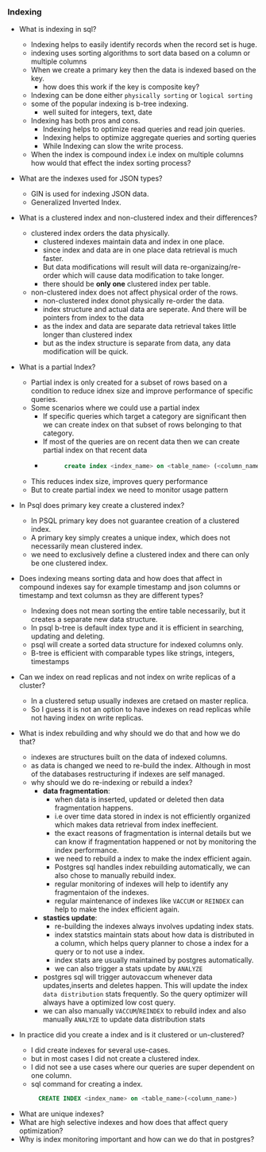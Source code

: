 ### Indexing

- What is indexing in sql?
    - Indexing helps to easily identify records when the record set is huge. 
    - indexing uses sorting algorithms to sort data based on a column or multiple columns
    - When we create a primary key then the data is indexed based on the key. 
        - how does this work if the key is composite key?
    - Indexing can be done either `physically sorting` or `logical sorting`
    - some of the popular indexing is b-tree indexing. 
        - well suited for integers, text, date
    - Indexing has both pros and cons. 
        - Indexing helps to optimize read queries and read join queries.
        - Indexing helps to optimize aggregate queries and sorting queries
        - While Indexing can slow the write process. 
    - When the index is compound index i.e index on multiple columns how would that effect the index sorting process?

- What are the indexes used for JSON types?
    - GIN is used for indexing JSON data. 
    - Generalized Inverted Index.

- What is a clustered index and non-clustered index and their differences?
    - clustered index orders the data physically.
        - clustered indexes maintain data and index in one place. 
        - since index and data are in one place data retrieval is much faster. 
        - But data modifications will result will data re-organizaing/re-order which will cause data modification to take longer.
        - there should be **only one** clustered index per table.
    - non-clustered index does not affect physical order of the rows.    
        - non-clustered index donot physically re-order the data.
        - index structure and actual data are seperate. And there will be pointers from index to the data
        - as the index and data are separate data retrieval takes little longer than clustered index
        - but as the index structure is separate from data, any data modification will be quick.

- What is a partial Index? 
    - Partial index is only created for a subset of rows based on a condition to reduce idnex size and improve performance of specific queries.
    - Some scenarios where we could use a partial index
        - If specific queries which target a category are significant then we can create index on that subset of rows belonging to that category. 
        - If most of the queries are on recent data then we can create partial index on that recent data
        - ```sql 
                create index <index_name> on <table_name> (<column_name>, <column_name>) where <condition>
            ```
    - This reduces index size, improves query performance
    - But to create partial index we need to monitor usage pattern

- In Psql does primary key create a clustered index?
    - In PSQL primary key does not guarantee creation of a clustered index. 
    - A primary key simply creates a unique index, which does not necessarily mean clustered index.
    - we need to exclusively define a clustered index and there can only be one clustered index.

- Does indexing means sorting data and how does that affect in compound indexes say for example timestamp and json columns or timestamp and text columsn as they are different types?
    - Indexing does not mean sorting the entire table necessarily, but it creates a separate new data structure.
    - In psql b-tree is default index type and it is efficient in searching, updating and deleting.
    - psql will create a sorted data structure for indexed columns only.
    - B-tree is efficient with comparable types like strings, integers, timestamps

- Can we index on read replicas and not index on write replicas of a cluster?
    - In a clustered setup usually indexes are cretaed on master replica.
    - So I guess it is not an option to have indexes on read replicas while not having index on write replicas.

- What is index rebuilding and why should we do that and how we do that?
    - indexes are structures built on the data of indexed columns.
    - as data is changed we need to re-build the index. Although in most of the databases restructuring if indexes are self managed.
    - why should we do re-indexing or rebuild a index?
        - **data fragmentation**: 
            - when data is inserted, updated or deleted then data fragmentation happens.
            - i.e over time data stored in index is not efficiently organized which makes data retrieval from index ineffecient.
            - the exact reasons of fragmentation is internal details but we can know if fragmentation happened or not by monitoring the index performance.
            - we need to rebuild a index to make the index efficient again.
            - Postgres sql handles index rebuilding automatically, we can also chose to manually rebuild index.
            - regular monitoring of indexes will help to identify any fragmentaion of the indexes. 
            - regular maintenance of indexes like `VACCUM` or `REINDEX` can help to make the index efficient again.
        - **stastics update**: 
            - re-building the indexes always involves updating index stats.
            - index statstics maintain stats about how data is distributed in a column, which helps query planner to chose a index for a query or to not use a index.
            - index stats are usually maintained by postgres automatically.
            - we can also trigger a stats update by `ANALYZE`   
        - postgres sql will trigger autovaccum whenever data updates,inserts and deletes happen. This will update the   index `data distribution` stats frequently. So the query optimizer will always have a optimized low cost query.
        - we can also manually `VACCUM`/`REINDEX` to rebuild index and also manually `ANALYZE` to update data distribution stats                  

- In practice did you create a index and is it clustered or un-clustered?
    - I did create indexes for several use-cases.
    - but in most cases I did not create a clustered index. 
    - I did not see a use cases where our queries are super dependent on one column.
    - sql command for creating a index. 
      ```sql 
        CREATE INDEX <index_name> on <table_name>(<column_name>)
      ```

<!-- TODO -->
- What are unique indexes? 
- What are high selective indexes and how does that affect query optimization?
- Why is index monitoring important and how can we do that in postgres?

